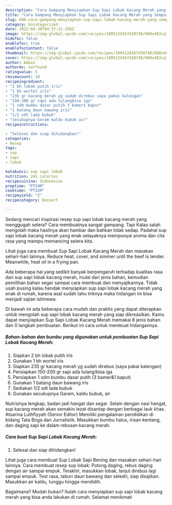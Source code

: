 ```yaml
---
description: "Cara Gampang Menyiapkan Sup Sapi Lobak Kacang Merah yang Sempurna, Buat Buka Puasa Menggugah Selera"
title: "Cara Gampang Menyiapkan Sup Sapi Lobak Kacang Merah yang Sempurna, Buat Buka Puasa Menggugah Selera"
slug: 686-cara-gampang-menyiapkan-sup-sapi-lobak-kacang-merah-yang-sempurna-buat-buka-puasa-menggugah-selera
category: Uncategorized
date: 2022-04-30T04:37:22.256Z
image: https://img-global.cpcdn.com/recipes/18951243b7d38740/680x482cq70/sup-sapi-lobak-kacang-merah-foto-resep-utama.jpg
hideToc: false
enableToc: true
enableTocContent: false
thumbnail: https://img-global.cpcdn.com/recipes/18951243b7d38740/680x482cq70/sup-sapi-lobak-kacang-merah-foto-resep-utama.jpg
cover: https://img-global.cpcdn.com/recipes/18951243b7d38740/680x482cq70/sup-sapi-lobak-kacang-merah-foto-resep-utama.jpg
author: Admin
authorAv: notfound
ratingvalue: 5
reviewcount: 10
recipeingredient:
- "2 bh lobak putih iris"
- "1 bh wortel iris"
- "235 gr kacang merah yg sudah direbus saya pakai kalengan"
- "150-200 gr sapi ada tulangbisa iga"
- "1 sdm bumbu dasar putih 3 bamer1 baput"
- "1 batang daun bawang iris"
- "1/2 sdt lada bubuk"
- "secukupnya Garam kaldu bubuk air"
recipeinstructions:

- "Selesai dan siap dihidangkan!"
categories:
- Resep
tags:
- sup
- sapi
- lobak

katakunci: sup sapi lobak 
nutrition: 242 calories
recipecuisine: Indonesian
preptime: "PT24M"
cooktime: "PT32M"
recipeyield: "2"
recipecategory: Dessert

---
```



Sedang mencari inspirasi resep sup sapi lobak kacang merah yang menggugah selera? Cara membuatnya sangat gampang. Tapi Kalau salah mengolah maka hasilnya akan hambar dan bahkan tidak sedap. Padahal sup sapi lobak kacang merah yang enak selayaknya mempunyai aroma dan cita rasa yang mampu memancing selera kita.


Lihat juga cara membuat Sup Sapi Lobak Kacang Merah dan masakan sehari-hari lainnya. Reduce heat, cover, and simmer until the beef is tender. Meanwhile, heat oil in a frying pan.

Ada beberapa hal yang sedikit banyak berpengaruh terhadap kualitas rasa dari sup sapi lobak kacang merah, mulai dari jenis bahan, kemudian pemilihan bahan segar sampai cara membuat dan menyajikannya. Tidak usah pusing kalau hendak menyiapkan sup sapi lobak kacang merah yang enak di rumah, karena asal sudah tahu triknya maka hidangan ini bisa menjadi sajian istimewa.


Di bawah ini ada beberapa cara mudah dan praktis yang dapat diterapkan untuk mengolah sup sapi lobak kacang merah yang siap dikreasikan. Kamu dapat menyiapkan Sup Sapi Lobak Kacang Merah memakai 8 jenis bahan dan 0 langkah pembuatan. Berikut ini cara untuk membuat hidangannya.

<!--inarticleads1-->

##### Bahan-bahan dan bumbu yang digunakan untuk pembuatan Sup Sapi Lobak Kacang Merah:

1. Siapkan 2 bh lobak putih iris
1. Gunakan 1 bh wortel iris
1. Siapkan 235 gr kacang merah yg sudah direbus (saya pakai kalengan)
1. Persiapkan 150-200 gr sapi ada tulang/bisa iga
1. Persiapkan 1 sdm bumbu dasar putih (3 bamer&amp;1 baput)
1. Gunakan 1 batang daun bawang iris
1. Sediakan 1/2 sdt lada bubuk
1. Gunakan secukupnya Garam, kaldu bubuk, air


Nutrisinya lengkap, badan jadi hangat dan segar. Selain dengan nasi hangat, sup kacang merah akan semakin lezat disantap dengan berbagai lauk khas. Atsarina Luthfiyyah (Senior Editor) Memiliki pengalaman pendidikan di bidang Tata Boga dan Jurnalistik. Masukkan bumbu halus, irisan kentang, dan daging sapi ke dalam rebusan kacang merah. 

<!--inarticleads2-->

##### Cara buat Sup Sapi Lobak Kacang Merah:


1. Selesai dan siap dihidangkan!

Lihat juga cara membuat Sup Lobak Sapi Bening dan masakan sehari-hari lainnya. Cara membuat resep sup lobak: Potong daging, rebus daging dengan air sampai empuk. Terakhir, masukkan lobak, lanjut direbus lagi sampai empuk. Test rasa, taburi daun bawang dan seledri, siap disajikan. Masukkan air kaldu, tunggu hingga mendidih. 

Bagaimana? Mudah bukan? Itulah cara menyiapkan sup sapi lobak kacang merah yang bisa anda lakukan di rumah. Selamat menikmati
